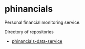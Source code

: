 # phinancials
Personal financial monitoring service.

Directory of repositories
* [phinancials-data-service](https://github.com/rkscapul/phinancials-data-service)

